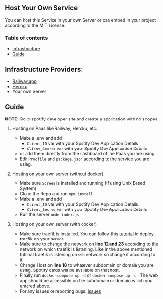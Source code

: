 ## Host Your Own Service

You can host this Service in your own Server or can embed in your project according to the MIT License.

### Table of contents

- [Infrastructure](#infrastructure-providers)
- [Guide](#guide)

## Infrastructure Providers:

- [Railway.app](https://railway.app)
- [Heroku](https://www.heroku.com/)
- Your own Server

## Guide

**NOTE**: Go to spotify developer site and create a application with no scopes

1. Hosting on Paas like Railway, Heroku, etc.

   - Make a .env and add
     - `Client_ID` var with your Spotify Dev Application Details
     - `Client_Secret` var with your Spotify Dev Application Details
   - or add them directly from the dashboard of the Paas you are using
   - Edit `Procfile` and `package.json` according to the service you are using.

2. Hosting on your own server (without docker)

   - Make sure `Screen` is installed and running (If using Unix Based System)
   - Clone the Repo and run `npm install`
   - Make a .env and add
     - `Client_ID` var with your Spotify Dev Application Details
     - `Client_Secret` var with your Spotify Dev Application Details
   - Run the server `node index.js`

3. Hosting on your own server (with docker)

   - Make sure traefik is installed. You can follow this [tutorial](https://fossian.com/simplify-deployment-traefik-walk-through/) to deploy traefik on your server.
   - Make sure to change the network on **line 12 and 23** according to the network on which traefik is listening. Like in the above mentioned tutorial traefik is listening on `web` network so change it according to it.
   - Change Host on **line 18** to whatever subdomain or domain you are using. Spotify cards will be available on that host.
   - Finally run `docker-compose up -d` or `docker compose up -d` . The web app should be accessible on the subdomain or domain which you entered above.
   - For any issues or reporting bugs: [Issues](https://github.com/AmreshSinha/Spotify-Cards-API/issues)
